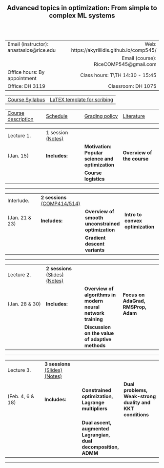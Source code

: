 <h2 align="center"><b> Advanced topics in optimization: From simple to complex ML systems</b> </h2>

<br>
<br>

<table style="width:100%">  
  <tr>
    <td>Email (instructor): anastasios@rice.edu</td>
    <td align="right">Web: https://akyrillidis.github.io/comp545/</td> 
  </tr>
  <tr>
    <td> </td>
    <td align="right">Email (course): RiceCOMP545@gmail.com</td> 
  </tr>
  <tr>
    <td>Office hours: By appointment </td>
    <td align="right">Class hours: T\TH 14:30 - 15:45</td> 
  </tr>
  <tr>
    <td>Office: DH 3119</td>
    <td align="right">Classroom: DH 1075 </td> 
  </tr>
</table>

<table style="width:100%">  
  <tr> 
    <td align="center"><a href="./Syllabus.pdf">Course Syllabus</a></td>
    <td align="center"><a href="./scribe_template.zip">LaTEX template for scribing</a></td>
  </tr>
</table>

<table style="width:100%">  
  <col width="25%">
  <col width="25%">
  <col width="25%">
  <col width="25%">
  <tr> 
    <td align="left"><a href="http://akyrillidis.github.io/comp545/">Course description</a></td>
    <td align="left"><a href="http://akyrillidis.github.io/comp545/schedule.html">Schedule</a></td> 
    <td align="left"><a href="http://akyrillidis.github.io/comp545/grading.html">Grading policy</a></td> 
    <td align="left"><a href="http://akyrillidis.github.io/comp545/literature.html">Literature</a></td> 
  </tr>
</table>

<table style="width:100%"> 
  <col width="25%">
  <col width="25%">
  <col width="25%">
  <col width="25%">
  <tr>
    <td>Lecture 1.</td>
    <td align="left"> 1 session <a href="./Lectures/2020/Notes 1.pdf">(Notes)</a> </td> 
    <td></td>
    <td></td>
  </tr>
  <tr>
    <td> (Jan. 15) </td>
    <td align="left"><b>Includes:</b> </td> 
    <td align="left"><b>Motivation: Popular science and optimization</b> </td>
    <td align="left"><b>Overview of the course</b> </td>
  </tr>
  <tr>
    <td></td>
    <td align="left"></td> 
    <td align="left"><b>Course logistics</b> </td>
    <td align="left"></td>
  </tr>
</table>

<hr/>

<table style="width:100%">  
  <col width="25%">
  <col width="25%">
  <col width="25%">
  <col width="25%">
  <tr>
    <td>Interlude.</td>
    <td align="left"><b>2 sessions</b> <a href="https://akyrillidis.github.io/comp414-514/">(COMP414/514)</a>  </td> 
    <td></td>
    <td></td>
  </tr>
  <tr>
    <td> (Jan. 21 & 23) </td>
    <td align="left"><b>Includes:</b> </td> 
    <td align="left"><b>Overview of smooth unconstrained optimization</b> </td>
    <td align="left"><b>Intro to convex optimization</b> </td>
  </tr>
  <tr>
    <td></td>
    <td align="left"></td> 
    <td align="left"><b>Gradient descent variants</b> </td>
    <td align="left"></td>
  </tr>
</table>

<hr/>

<table style="width:100%">  
  <col width="25%">
  <col width="25%">
  <col width="25%">
  <col width="25%">
  <tr>
    <td>Lecture 2.</td>
    <td align="left"><b>2 sessions</b> <a href="./Lectures/2020/Lecture 2.pdf">(Slides)</a> <a href="./Lectures/2020/Notes 2.pdf">(Notes)</a> </td> 
    <td></td>
    <td></td>
  </tr>
  <tr>
    <td> (Jan. 28 & 30) </td>
    <td align="left"><b>Includes:</b> </td> 
    <td align="left"><b>Overview of algorithms in modern neural network training</b> </td>
    <td align="left"><b>Focus on AdaGrad, RMSProp, Adam</b> </td>
  </tr>
  <tr>
    <td></td>
    <td align="left"></td> 
    <td align="left"><b>Discussion on the value of adaptive methods</b> </td>
    <td align="left"></td>
  </tr>
</table>

<hr/>

<table style="width:100%">  
  <col width="25%">
  <col width="25%">
  <col width="25%">
  <col width="25%">
  <tr>
    <td>Lecture 3.</td>
    <td align="left"><b>3 sessions</b> <a href="./Lectures/2020/Lecture 3.pdf">(Slides)</a> <a href="./Lectures/2020/Notes 3.pdf">(Notes)</a> </td> 
    <td></td>
    <td></td>
  </tr>
  <tr>
    <td> (Feb. 4, 6 & 18) </td>
    <td align="left"><b>Includes:</b> </td> 
    <td align="left"><b>Constrained optimization, Lagrange multipliers</b> </td>
    <td align="left"><b>Dual problems, Weak-strong duality and KKT conditions</b> </td>
  </tr>
  <tr>
    <td></td>
    <td align="left"></td> 
    <td align="left"><b>Dual ascent, augmented Lagrangian, dual decomposition, ADMM</b> </td>
    <td align="left"></td>
  </tr>
</table>

<hr/>

<br>
<br>
<br>
<br>
<br>
<br>
